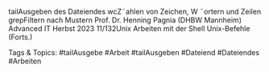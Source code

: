 tailAusgeben des Dateiendes
wcZ¨ahlen von Zeichen, W ¨ortern und Zeilen
grepFiltern nach Mustern
Prof. Dr. Henning Pagnia (DHBW Mannheim) Advanced IT Herbst 2023 11/132Unix Arbeiten mit der Shell
Unix-Befehle (Forts.)

   Tags & Topics:
   #tailAusgebe
   #Arbeit
   #tailAusgeben
   #Dateiend
   #Dateiendes
   #Arbeiten